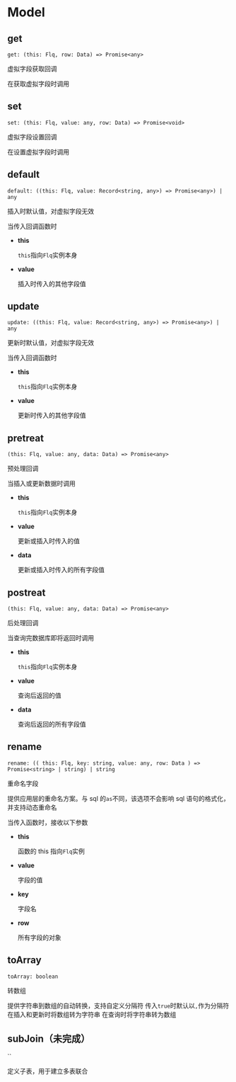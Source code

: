 # Model

## get

`get: (this: Flq, row: Data) => Promise<any>`

虚拟字段获取回调

在获取虚拟字段时调用

## set

`set: (this: Flq, value: any, row: Data) => Promise<void>`

虚拟字段设置回调

在设置虚拟字段时调用

## default

`default: ((this: Flq, value: Record<string, any>) => Promise<any>) | any`

插入时默认值，对虚拟字段无效

当传入回调函数时

- **this**

  `this`指向`Flq`实例本身

- **value**

  插入时传入的其他字段值

## update

`update: ((this: Flq, value: Record<string, any>) => Promise<any>) | any`

更新时默认值，对虚拟字段无效

当传入回调函数时

- **this**

  `this`指向`Flq`实例本身

- **value**

  更新时传入的其他字段值

## pretreat

`(this: Flq, value: any, data: Data) => Promise<any>`

预处理回调

当插入或更新数据时调用

- **this**

  `this`指向`Flq`实例本身

- **value**

  更新或插入时传入的值

- **data**

  更新或插入时传入的所有字段值

## postreat

`(this: Flq, value: any, data: Data) => Promise<any>`

后处理回调

当查询完数据库即将返回时调用

- **this**

  `this`指向`Flq`实例本身

- **value**

  查询后返回的值

- **data**

  查询后返回的所有字段值

## rename

`rename: (( this: Flq, key: string, value: any, row: Data ) => Promise<string> | string) | string`

重命名字段

提供应用层的重命名方案。与 sql 的`as`不同，该选项不会影响 sql 语句的格式化，并支持动态重命名

当传入函数时，接收以下参数

- **this**

  函数的 this 指向`Flq`实例

- **value**

  字段的值

- **key**

  字段名

- **row**

  所有字段的对象

## toArray

`toArray: boolean`

转数组

提供字符串到数组的自动转换，支持自定义分隔符
传入`true`时默认以`,`作为分隔符
在插入和更新时将数组转为字符串
在查询时将字符串转为数组

## subJoin（未完成）

``

定义子表，用于建立多表联合
